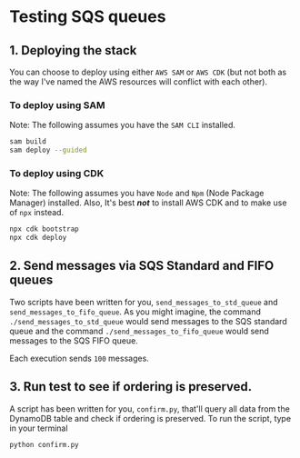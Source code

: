 # Testing SQS queues

## 1. Deploying the stack

You can choose to deploy using either `AWS SAM` or `AWS CDK` (but not both as the way I've named the AWS resources will conflict with each other).

### To deploy using SAM

Note: The following assumes you have the `SAM CLI` installed.

```bash
sam build
sam deploy --guided
```

### To deploy using CDK

Note: The following assumes you have `Node` and `Npm` (Node Package Manager) installed. Also, It's best **_not_** to install AWS CDK and to make use of `npx` instead.

```bash
npx cdk bootstrap
npx cdk deploy
```

## 2. Send messages via SQS Standard and FIFO queues

Two scripts have been written for you, `send_messages_to_std_queue` and `send_messages_to_fifo_queue`.
As you might imagine, the command `./send_messages_to_std_queue` would send messages to the SQS standard queue and
the command `./send_messages_to_fifo_queue` would send messages to the SQS FIFO queue.

Each execution sends `100` messages.

## 3. Run test to see if ordering is preserved.

A script has been written for you, `confirm.py`, that'll query all data from the DynamoDB table and check if ordering is preserved.
To run the script, type in your terminal

```bash
python confirm.py
```

